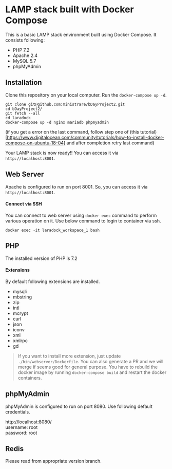 # LAMP stack built with Docker Compose

This is a basic LAMP stack environment built using Docker Compose. It consists following:


* PHP 7.2
* Apache 2.4
* MySQL 5.7
* phpMyAdmin

## Installation

Clone this repository on your local computer. Run the `docker-compose up -d`.

```shell
git clone git@github.com:ministrare/bDayProject2.git
cd bDayProject2/
git fetch --all
cd laradock
docker-compose up -d nginx mariadb phpmyadmin
```

(if you get a error on the last command, follow step one of (this tutorial)[https://www.digitalocean.com/community/tutorials/how-to-install-docker-compose-on-ubuntu-18-04] and after completion retry last command)

Your LAMP stack is now ready!! You can access it via `http://localhost:8001`.

## Web Server

Apache is configured to run on port 8001. So, you can access it via `http://localhost:8001`.

#### Connect via SSH

You can connect to web server using `docker exec` command to perform various operation on it. Use below command to login to container via ssh.

```shell
docker exec -it laradock_workspace_1 bash
```

## PHP

The installed version of PHP is 7.2

#### Extensions

By default following extensions are installed.

* mysqli
* mbstring
* zip
* intl
* mcrypt
* curl
* json
* iconv
* xml
* xmlrpc
* gd

> If you want to install more extension, just update `./bin/webserver/Dockerfile`. You can also generate a PR and we will merge if seems good for general purpose.
> You have to rebuild the docker image by running `docker-compose build` and restart the docker containers.

## phpMyAdmin

phpMyAdmin is configured to run on port 8080. Use following default credentials.

http://localhost:8080/  
username: root  
password: root

## Redis

Please read from appropriate version branch.
